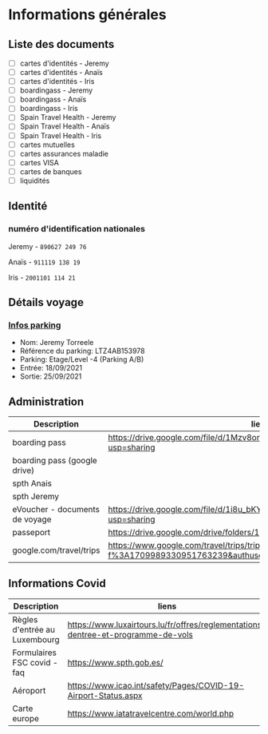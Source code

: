 # Informations générales
## Liste des documents
- [ ] cartes d'identités - Jeremy
- [ ] cartes d'identités - Anaïs
- [ ] cartes d'identités - Iris
- [ ] boardingass - Jeremy
- [ ] boardingass - Anaïs
- [ ] boardingass - Iris
- [ ] Spain Travel Health - Jeremy
- [ ] Spain Travel Health - Anaïs
- [ ] Spain Travel Health - Iris
- [ ] cartes mutuelles
- [ ] cartes assurances maladie
- [ ] cartes VISA
- [ ] cartes de banques
- [ ] liquidités

## Identité 
### numéro d'identification nationales
Jeremy - ```890627 249 76```

Anaïs - ```911119 138 19```

Iris - ```2001101 114 21```

## Détails voyage
### [Infos parking](https://ci3.googleusercontent.com/proxy/c2v787T_O6u0r6a-ufCdyy96qQo9AfTlkXF0vthtSHzYhj5VuAV30u60nIl-M6LD4ZHW8IaRfovp1uby-vv7RZ5a=s0-d-e1-ft#https://qrcode.luxair.lu/LTZ4AB153978/image.png)
- Nom: Jeremy Torreele
- Référence du parking: LTZ4AB153978
- Parking: Etage/Level -4 (Parking A/B)
- Entrée: 18/09/2021
- Sortie: 25/09/2021

## Administration
Description | liens
---------- | ----------
boarding pass | https://drive.google.com/file/d/1Mzv8ony_P_UBc2zLxf4ydny5viz1XmXf/view?usp=sharing
boarding pass (google drive) | 
spth Anais | 
spth Jeremy | 
eVoucher - documents de voyage | https://drive.google.com/file/d/1i8u_bKY-Ydlt7sea6wsQKNqOFKww_kZ1/view?usp=sharing
passeport | https://drive.google.com/drive/folders/1gxuSYjlqFg81H4l1qhQ2cUCiMz8ZKRVV
google.com/travel/trips | https://www.google.com/travel/trips/trip?msg_id=msg-f%3A1709989330951763239&authuser=0&hl=fr&dest_src=wgm

## Informations Covid
Description | liens
---------- | ----------
Règles d'entrée au Luxembourg | https://www.luxairtours.lu/fr/offres/reglementations-dentree-et-programme-de-vols
Formulaires FSC covid - faq | https://www.spth.gob.es/
Aéroport | https://www.icao.int/safety/Pages/COVID-19-Airport-Status.aspx
Carte europe | https://www.iatatravelcentre.com/world.php

